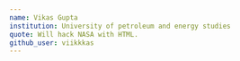 ```yaml
---
name: Vikas Gupta
institution: University of petroleum and energy studies
quote: Will hack NASA with HTML.
github_user: viikkkas
---
```

